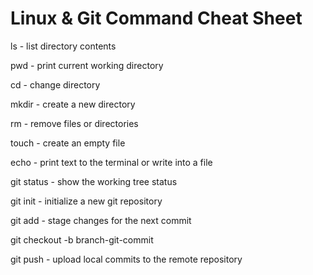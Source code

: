 # Linux & Git Command Cheat Sheet


ls - list directory contents

pwd - print current working directory

cd - change directory

mkdir - create a new directory

rm - remove files or directories

touch - create an empty file

echo - print text to the terminal or write into a file

git status - show the working tree status

git init - initialize a new git repository

git add - stage changes for the next commit

git checkout -b branch-git-commit

git push - upload local commits to the remote repository
